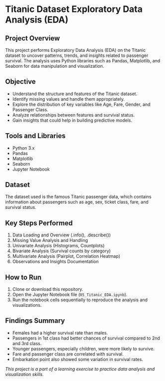 # Titanic Dataset Exploratory Data Analysis (EDA)

## Project Overview
This project performs Exploratory Data Analysis (EDA) on the Titanic dataset to uncover patterns, trends, and insights related to passenger survival. The analysis uses Python libraries such as Pandas, Matplotlib, and Seaborn for data manipulation and visualization.

## Objective
- Understand the structure and features of the Titanic dataset.
- Identify missing values and handle them appropriately.
- Explore the distribution of key variables like Age, Fare, Gender, and Passenger Class.
- Analyze relationships between features and survival status.
- Gain insights that could help in building predictive models.

## Tools and Libraries
- Python 3.x
- Pandas
- Matplotlib
- Seaborn
- Jupyter Notebook

## Dataset
The dataset used is the famous Titanic passenger data, which contains information about passengers such as age, sex, ticket class, fare, and survival status.

## Key Steps Performed
1. Data Loading and Overview (.info(), .describe())
2. Missing Value Analysis and Handling
3. Univariate Analysis (Histograms, Countplots)
4. Bivariate Analysis (Survival counts by category)
5. Multivariate Analysis (Pairplot, Correlation Heatmap)
6. Observations and Insights Documentation

## How to Run
1. Clone or download this repository.
2. Open the Jupyter Notebook file (`05_Titanic_EDA.ipynb`).
3. Run the notebook cells sequentially to reproduce the analysis and visualizations.

## Findings Summary
- Females had a higher survival rate than males.
- Passengers in 1st class had better chances of survival compared to 2nd and 3rd class.
- Younger passengers, especially children, were more likely to survive.
- Fare and passenger class are correlated with survival.
- Embarkation point also showed some variation in survival rates.


*This project is a part of a learning exercise to practice data analysis and visualization skills.*
